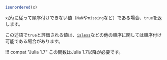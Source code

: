 ```julia
isunordered(x)
```

`x`が[`<`](@ref)に従って順序付けできない値（`NaN`や`missing`など）である場合、`true`を返します。

この述語で`true`と評価される値は、[`isless`](@ref)などの他の順序に関しては順序付け可能である場合があります。

!!! compat "Julia 1.7"
    この関数はJulia 1.7以降が必要です。

